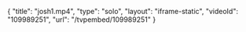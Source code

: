 {
    "title": "josh1.mp4",
    "type": "solo",
    "layout": "iframe-static",
    "videoId": "109989251",
    "url": "\/tvpembed\/109989251"
}